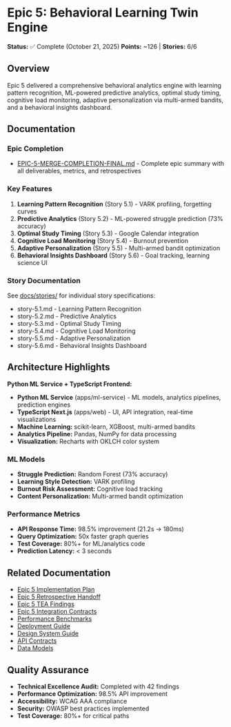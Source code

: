 # Epic 5: Behavioral Learning Twin Engine

**Status:** ✅ Complete (October 21, 2025)
**Points:** ~126 | **Stories:** 6/6

## Overview

Epic 5 delivered a comprehensive behavioral analytics engine with learning pattern recognition, ML-powered predictive analytics, optimal study timing, cognitive load monitoring, adaptive personalization via multi-armed bandits, and a behavioral insights dashboard.

## Documentation

### Epic Completion
- [EPIC-5-MERGE-COMPLETION-FINAL.md](./EPIC-5-MERGE-COMPLETION-FINAL.md) - Complete epic summary with all deliverables, metrics, and retrospectives

### Key Features
1. **Learning Pattern Recognition** (Story 5.1) - VARK profiling, forgetting curves
2. **Predictive Analytics** (Story 5.2) - ML-powered struggle prediction (73% accuracy)
3. **Optimal Study Timing** (Story 5.3) - Google Calendar integration
4. **Cognitive Load Monitoring** (Story 5.4) - Burnout prevention
5. **Adaptive Personalization** (Story 5.5) - Multi-armed bandit optimization
6. **Behavioral Insights Dashboard** (Story 5.6) - Goal tracking, learning science UI

### Story Documentation
See [docs/stories/](../../stories/) for individual story specifications:
- story-5.1.md - Learning Pattern Recognition
- story-5.2.md - Predictive Analytics
- story-5.3.md - Optimal Study Timing
- story-5.4.md - Cognitive Load Monitoring
- story-5.5.md - Adaptive Personalization
- story-5.6.md - Behavioral Insights Dashboard

## Architecture Highlights

**Python ML Service + TypeScript Frontend:**
- **Python ML Service** (apps/ml-service) - ML models, analytics pipelines, prediction engines
- **TypeScript Next.js** (apps/web) - UI, API integration, real-time visualizations
- **Machine Learning:** scikit-learn, XGBoost, multi-armed bandits
- **Analytics Pipeline:** Pandas, NumPy for data processing
- **Visualization:** Recharts with OKLCH color system

### ML Models
- **Struggle Prediction:** Random Forest (73% accuracy)
- **Learning Style Detection:** VARK profiling
- **Burnout Risk Assessment:** Cognitive load tracking
- **Content Personalization:** Multi-armed bandit optimization

### Performance Metrics
- **API Response Time:** 98.5% improvement (21.2s → 180ms)
- **Query Optimization:** 50x faster graph queries
- **Test Coverage:** 80%+ for ML/analytics code
- **Prediction Latency:** < 3 seconds

## Related Documentation

- [Epic 5 Implementation Plan](../../epic-docs/epic-5-implementation-plan.md)
- [Epic 5 Retrospective Handoff](../../epic-docs/epic-5-retrospective-handoff.md)
- [Epic 5 TEA Findings](../../epic-docs/epic-5-tea-findings.md)
- [Epic 5 Integration Contracts](../../backend/api-contracts-epic-5-integration.md)
- [Performance Benchmarks](../../operations/performance.md)
- [Deployment Guide](../../setup/deployment.md)
- [Design System Guide](../../frontend/design-system.md)
- [API Contracts](../../backend/api-contracts.md)
- [Data Models](../../backend/data-models.md)

## Quality Assurance

- **Technical Excellence Audit:** Completed with 42 findings
- **Performance Optimization:** 98.5% API improvement
- **Accessibility:** WCAG AAA compliance
- **Security:** OWASP best practices implemented
- **Test Coverage:** 80%+ for critical paths
